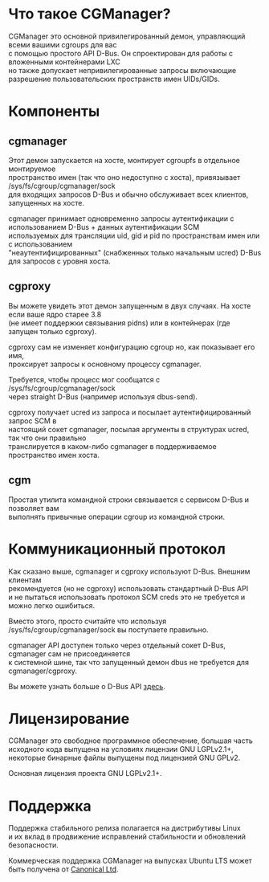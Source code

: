 # Что такое CGManager?

CGManager это основной привилегированный демон, управляющий всеми вашими cgroups для вас  
с помощью простого API D-Bus. Он спроектирован для работы с вложенными контейнерами LXC  
но также допускает непривилегированные запросы включающие разрешение пользовательских пространств имен UIDs/GIDs.

# Компоненты
## cgmanager
Этот демон запускается на хосте, монтирует cgroupfs в отдельное монтируемое  
пространство имен (так что оно недоступно с хоста), привязывает /sys/fs/cgroup/cgmanager/sock  
для входящих запросов D-Bus и обычно обслуживает всех клиентов, запущенных на хосте.

cgmanager принимает одновременно запросы аутентификации с использованием D-Bus + данных аутентификации SCM  
используемых для трансляции uid, gid и pid по пространствам имен или с использованием  
"неаутентифицированных" (снабженных только начальным ucred) D-Bus для запросов с уровня хоста.

## cgproxy
Вы можете увидеть этот демон запущенным в двух случаях. На хосте если ваше ядро старее 3.8  
(не имеет поддержки связывания pidns) или в контейнерах (где запущен только cgproxy).

cgproxy сам не изменяет конфигурацию cgroup но, как показывает его имя,  
проксирует запросы к основному процессу cgmanager.

Требуется, чтобы процесс мог сообщатся с /sys/fs/cgroup/cgmanager/sock  
через straight D-Bus (например используя dbus-send).

cgproxy получает ucred из запроса и посылает аутентифицированный запрос SCM в  
настоящий сокет cgmanager, посылая аргументы в структурах ucred, так что они правильно  
транслируется в каком-либо cgmanager в поддерживаемое пространство имен хоста.

## cgm
Простая утилита командной строки связывается с сервисом D-Bus и позволяет вам  
выполнять привычные операции cgroup из командной строки.

# Коммуникационный протокол
Как сказано выше, cgmanager и cgproxy используют D-Bus. Внешним клиентам  
рекомендуется (но не cgproxy) использовать стандартный D-Bus API  
и не пытаться использовать протокол SCM creds это не требуется и можно легко ошибиться.

Вместо этого, просто считайте что используя /sys/fs/cgroup/cgmanager/sock вы поступаете правильно.

cgmanager API доступен только через отдельный сокет D-Bus, cgmanager сам не присоединяется  
к системной шине, так что запущенный демон dbus не требуется для cgmanager/cgproxy.

Вы можете узнать больше о D-Bus API [здесь](/cgmanager/dbus-api/).

# Лицензирование
CGManager это свободное программное обеспечение, большая часть исходного кода выпущена на условиях лицензии GNU LGPLv2.1+,  
некоторые бинарные файлы выпущены под лицензией GNU GPLv2.

Основная лицензия проекта GNU LGPLv2.1+.

# Поддержка
Поддержка стабильного релиза полагается на дистрибутивы Linux  
и их вклад в продвижение исправлений стабильности и обновлений безопасности.

Коммерческая поддержка CGManager на выпусках Ubuntu LTS может быть получена от [Canonical Ltd](http://www.canonical.com).
